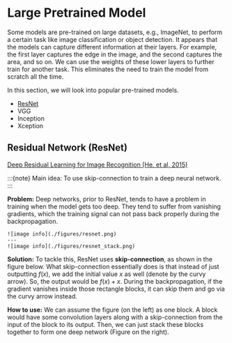# Large Pretrained Model

Some models are pre-trained on large datasets, e.g., ImageNet, to perform a certain task like image classification or object detection. It appears that the models can capture different information at their layers. For example, the first layer captures the edge in the image, and the second captures the area, and so on. We can use the weights of these lower layers to further train for another task. This eliminates the need to train the model from scratch all the time.

In this section, we will look into popular pre-trained models.
- [ResNet](#residual-network-(resnet))
- VGG
- Inception
- Xception

## Residual Network (ResNet)
[Deep Residual Learning for Image Recognition (He. et al, 2015)](https://arxiv.org/abs/1512.03385)


:::{note} 
Main idea: To use skip-connection to train a deep neural network.
:::

**Problem:** Deep networks, prior to ResNet, tends to have a problem in training when the model gets too deep. They tend to suffer from vanishing gradients, which the training signal can not pass back properly during the backpropagation.

````{panels}
![image info](./figures/resnet.png)
---
![image info](./figures/resnet_stack.png)
````

**Solution:** To tackle this, ResNet uses **skip-connection**, as shown in the figure below. What skip-connection essentially does is that instead of just outputting $f(x)$, we add the initial value $x$ as well (denote by the curvy arrow). So, the output would be $f(x)+x$. During the backpropagation, if the gradient vanishes inside those rectangle blocks, it can skip them and go via the curvy arrow instead.

**How to use:** We can assume the figure (on the left) as one block. A block would have some convolution layers along with a skip-connection from the input of the block to its output. Then, we can just stack these blocks together to form one deep network (Figure on the right).




